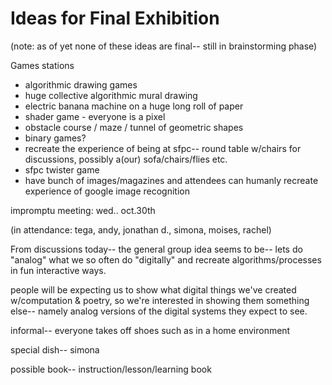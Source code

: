 # Ideas for Final Exhibition

(note: as of yet none of these ideas are final-- still in brainstorming phase)

Games stations

*   algorithmic drawing games
*   huge collective algorithmic mural drawing
*   electric banana machine on a huge long roll of paper
*   shader game - everyone is a pixel 
*   obstacle course / maze / tunnel of geometric shapes
*   binary games?
*   recreate the experience of being at sfpc-- round table w/chairs for discussions, possibly a(our) sofa/chairs/flies etc.
*   sfpc twister game
*   have bunch of images/magazines and attendees can humanly recreate experience of google image recognition

impromptu meeting: wed.. oct.30th

(in attendance: tega, andy, jonathan d., simona, moises, rachel)

From discussions today-- the general group idea seems to be-- lets do "analog" what we so often do "digitally" and recreate algorithms/processes in fun interactive ways.

people will be expecting us to show what digital things we've created w/computation & poetry, so we're interested in showing them something else-- namely analog versions of the digital systems they expect to see.

informal-- everyone takes off shoes such as in a home environment

special dish-- simona

possible book-- instruction/lesson/learning book